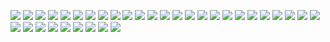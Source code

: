![](images/RHS_Gluster_Test_Drive-Module_1-dblack-201610-01.png)
![](images/RHS_Gluster_Test_Drive-Module_1-dblack-201610-02.png)
![](images/RHS_Gluster_Test_Drive-Module_1-dblack-201610-03.png)
![](images/RHS_Gluster_Test_Drive-Module_1-dblack-201610-04.png)
![](images/RHS_Gluster_Test_Drive-Module_1-dblack-201610-05.png)
![](images/RHS_Gluster_Test_Drive-Module_1-dblack-201610-06.png)
![](images/RHS_Gluster_Test_Drive-Module_1-dblack-201610-07.png)
![](images/RHS_Gluster_Test_Drive-Module_1-dblack-201610-08.png)
![](images/RHS_Gluster_Test_Drive-Module_1-dblack-201610-09.png)
![](images/RHS_Gluster_Test_Drive-Module_1-dblack-201610-10.png)
![](images/RHS_Gluster_Test_Drive-Module_1-dblack-201610-11.png)
![](images/RHS_Gluster_Test_Drive-Module_1-dblack-201610-12.png)
![](images/RHS_Gluster_Test_Drive-Module_1-dblack-201610-13.png)
![](images/RHS_Gluster_Test_Drive-Module_1-dblack-201610-14.png)
![](images/RHS_Gluster_Test_Drive-Module_1-dblack-201610-15.png)
![](images/RHS_Gluster_Test_Drive-Module_1-dblack-201610-16.png)
![](images/RHS_Gluster_Test_Drive-Module_1-dblack-201610-17.png)
![](images/RHS_Gluster_Test_Drive-Module_1-dblack-201610-18.png)
![](images/RHS_Gluster_Test_Drive-Module_1-dblack-201610-19.png)
![](images/RHS_Gluster_Test_Drive-Module_1-dblack-201610-21.png)
![](images/RHS_Gluster_Test_Drive-Module_1-dblack-201610-22.png)
![](images/RHS_Gluster_Test_Drive-Module_1-dblack-201610-23.png)
![](images/RHS_Gluster_Test_Drive-Module_1-dblack-201610-24.png)
![](images/RHS_Gluster_Test_Drive-Module_1-dblack-201610-25.png)
![](images/RHS_Gluster_Test_Drive-Module_1-dblack-201610-26.png)
![](images/RHS_Gluster_Test_Drive-Module_1-dblack-201610-27.png)
![](images/RHS_Gluster_Test_Drive-Module_1-dblack-201610-28.png)
![](images/RHS_Gluster_Test_Drive-Module_1-dblack-201610-29.png)
![](images/RHS_Gluster_Test_Drive-Module_1-dblack-201610-30.png)
![](images/RHS_Gluster_Test_Drive-Module_1-dblack-201610-31.png)
![](images/RHS_Gluster_Test_Drive-Module_1-dblack-201610-32.png)
![](images/RHS_Gluster_Test_Drive-Module_1-dblack-201610-33.png)
![](images/RHS_Gluster_Test_Drive-Module_1-dblack-201610-34.png)
![](images/RHS_Gluster_Test_Drive-Module_1-dblack-201610-35.png)
